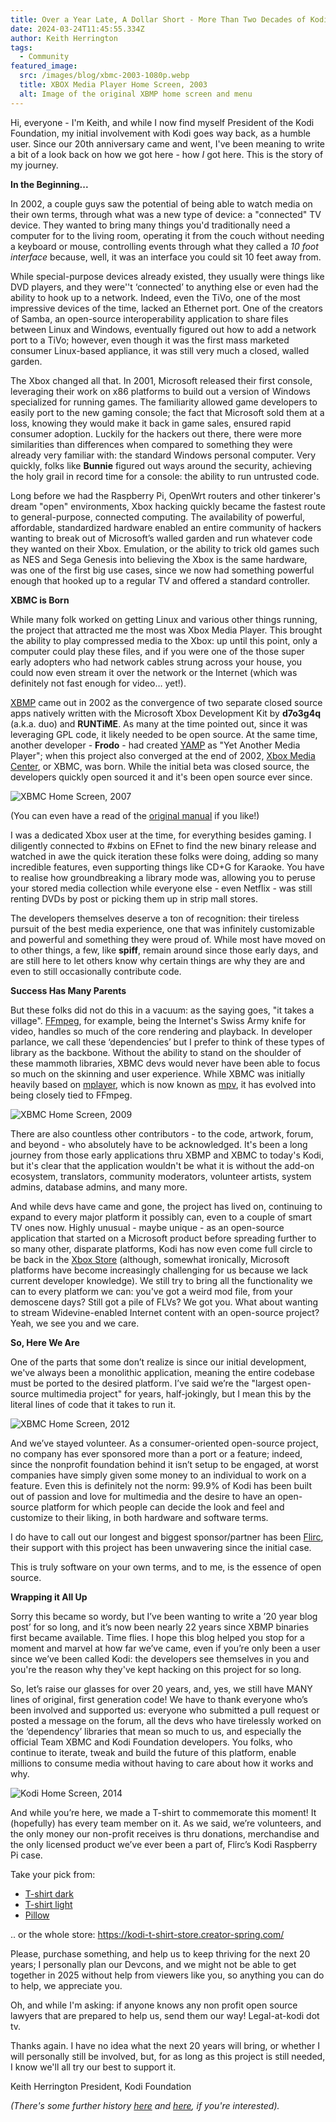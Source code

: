 ```yaml
---
title: Over a Year Late, A Dollar Short - More Than Two Decades of Kodi!
date: 2024-03-24T11:45:55.334Z
author: Keith Herrington
tags:
  - Community
featured_image:
  src: /images/blog/xbmc-2003-1080p.webp
  title: XBOX Media Player Home Screen, 2003
  alt: Image of the original XBMP home screen and menu
---
```

Hi, everyone - I'm Keith, and while I now find myself President of the Kodi Foundation, my initial involvement with Kodi goes way back, as a humble user. Since our 20th anniversary came and went, I've been meaning to write a bit of a look back on how we got here - how *I* got here. This is the story of my journey.

**In the Beginning...**

In 2002, a couple guys saw the potential of being able to watch media on their own terms, through what was a new type of device: a "connected" TV device. They wanted to bring many things you'd traditionally need a computer for to the living room, operating it from the couch without needing a keyboard or mouse, controlling events through what they called a *10 foot interface* because, well, it was an interface you could sit 10 feet away from.

While special-purpose devices already existed, they usually were things like DVD players, and they were''t ‘connected’ to anything else or even had the ability to hook up to a network. Indeed, even the TiVo, one of the most impressive devices of the time, lacked an Ethernet port. One of the creators of Samba, an open-source interoperability application to share files between Linux and Windows, eventually figured out how to add a network port to a TiVo; however, even though it was the first mass marketed consumer Linux-based appliance, it was still very much a closed, walled garden.

The Xbox changed all that. In 2001, Microsoft released their first console, leveraging their work on x86 platforms to build out a version of Windows specialized for running games. The familiarity allowed game developers to easily port to the new gaming console; the fact that Microsoft sold them at a loss, knowing they would make it back in game sales, ensured rapid consumer adoption. Luckily for the hackers out there, there were more similarities than differences when compared to something they were already very familiar with: the standard Windows personal computer. Very quickly, folks like **Bunnie** figured out ways around the security, achieving the holy grail in record time for a console: the ability to run untrusted code.

Long before we had the Raspberry Pi, OpenWrt routers and other tinkerer's dream "open" environments, Xbox hacking quickly became the fastest route to general-purpose, connected computing. The availability of powerful, affordable, standardized hardware enabled an entire community of hackers wanting to break out of Microsoft’s walled garden and run whatever code they wanted on their Xbox. Emulation, or the ability to trick old games such as NES and Sega Genesis into believing the Xbox is the same hardware, was one of the first big use cases, since we now had something powerful enough that hooked up to a regular TV and offered a standard controller.

**XBMC is Born**

While many folk worked on getting Linux and various other things running, the project that attracted me the most was Xbox Media Player. This brought the ability to play compressed media to the Xbox: up until this point, only a computer could play these files, and if you were one of the those super early adopters who had network cables strung across your house, you could now even stream it over the network or the Internet (which was definitely not fast enough for video… yet!).

[XBMP](https://sourceforge.net/projects/xbplayer/) came out in 2002 as the convergence of two separate closed source apps natively written with the Microsoft Xbox Development Kit by **d7o3g4q** (a.k.a. duo) and **RUNTiME**. As many at the time pointed out, since it was leveraging GPL code, it likely needed to be open source. At the same time, another developer - **Frodo** - had created [YAMP](https://sourceforge.net/projects/xbyamp/) as "Yet Another Media Player"; when this project also converged at the end of 2002, [Xbox Media Center](https://sourceforge.net/projects/xbmc/), or XBMC, was born. While the initial beta was closed source, the developers quickly open sourced it and it's been open source ever since.

![XBMC Home Screen, 2007](/images/blog/xbmc-2007-1080p.webp "Image of the 2007 XBMC home screen and menu")

(You can even have a read of the [original manual](https://kodi.tv/images/xbmp2.4manual.english.pdf) if you like!)

I was a dedicated Xbox user at the time, for everything besides gaming. I diligently connected to #xbins on EFnet to find the new binary release and watched in awe the quick iteration these folks were doing, adding so many incredible features, even supporting things like CD+G for Karaoke. You have to realise how groundbreaking a library mode was, allowing you to peruse your stored media collection while everyone else - even Netflix - was still renting DVDs by post or picking them up in strip mall stores. 

The developers themselves deserve a ton of recognition: their tireless pursuit of the best media experience, one that was infinitely customizable and powerful and something they were proud of. While most have moved on to other things, a few, like **spiff**, remain around since those early days, and are still here to let others know why certain things are why they are and even to still occasionally contribute code.

**Success Has Many Parents**

But these folks did not do this in a vacuum: as the saying goes, "it takes a village". [FFmpeg](https://ffmpeg.org), for example, being the Internet's Swiss Army knife for video, handles so much of the core rendering and playback. In developer parlance, we call these ‘dependencies’ but I prefer to think of these types of library as the backbone. Without the ability to stand on the shoulder of these mammoth libraries, XBMC devs would never have been able to focus so much on the skinning and user experience. While XBMC was initially heavily based on [mplayer](http://www.mplayerhq.hu), which is now known as [mpv](https://mpv.io), it has evolved into being closely tied to FFmpeg. 

![XBMC Home Screen, 2009](/images/blog/xbmc-2009-1080p.webp "Image of the 2009 XBMC home screen and menu")

There are also countless other contributors - to the code, artwork, forum, and beyond - who absolutely have to be acknowledged. It's been a long journey from those early applications thru XBMP and XBMC to today's Kodi, but it's clear that the application wouldn't be what it is without the add-on ecosystem, translators, community moderators, volunteer artists, system admins, database admins, and many more.

And while devs have came and gone, the project has lived on, continuing to expand to every major platform it possibly can, even to a couple of smart TV ones now. Highly unusual - maybe unique - as an open-source application that started on a Microsoft product before spreading further to so many other, disparate platforms, Kodi has now even come full circle to be back in the [Xbox Store](https://apps.microsoft.com/detail/9NBLGGH4T892?hl=en-US&gl=US) (although, somewhat ironically, Microsoft platforms have become increasingly challenging for us because we lack current developer knowledge). We still try to bring all the functionality we can to every platform we can: you've got a weird mod file, from your demoscene days? Still got a pile of FLVs? We got you. What about wanting to stream Widevine-enabled Internet content with an open-source project? Yeah, we see you and we care.

**So, Here We Are**

One of the parts that some don’t realize is since our initial development, we've always been a monolithic application, meaning the entire codebase must be ported to the desired platform. I’ve said we’re the "largest open-source multimedia project" for years, half-jokingly, but I mean this by the literal lines of code that it takes to run it.

![XBMC Home Screen, 2012](/images/blog/xbmc-2012-1080p.webp "Image of the 2012 XBMC home screen and menu")

And we’ve stayed volunteer. As a consumer-oriented open-source project, no company has ever sponsored more than a port or a feature; indeed, since the nonprofit foundation behind it isn’t setup to be engaged, at worst companies have simply given some money to an individual to work on a feature. Even this is definitely not the norm: 99.9% of Kodi has been built out of passion and love for multimedia and the desire to have an open-source platform for which people can decide the look and feel and customize to their liking, in both hardware and software terms. 

I do have to call out our longest and biggest sponsor/partner has been [Flirc](https://flirc.tv), their support with this project has been unwavering since the initial case.

This is truly software on your own terms, and to me, is the essence of open source.

**Wrapping it All Up**

Sorry this became so wordy, but I’ve been wanting to write a ’20 year blog post’ for so long, and it’s now been nearly 22 years since XBMP binaries first became available. Time flies. I hope this blog helped you stop for a moment and marvel at how far we’ve came, even if you’re only been a user since we’ve been called Kodi: the developers see themselves in you and you're the reason why they've kept hacking on this project for so long.

So, let’s raise our glasses for over 20 years, and, yes, we still have MANY lines of original, first generation code! We have to thank everyone who’s been involved and supported us: everyone who submitted a pull request or posted a message on the forum, all the devs who have tirelessly worked on the ‘dependency’ libraries that mean so much to us, and especially the official Team XBMC and Kodi Foundation developers. You folks, who continue to iterate, tweak and build the future of this platform, enable millions to consume media without having to care about how it works and why.

![Kodi Home Screen, 2014](/images/blog/kodi-2014-1080p.webp "Image of the 2014 Kodi home screen and menu")

And while you’re here, we made a T-shirt to commemorate this moment! It (hopefully) has every team member on it. As we said, we’re volunteers, and the only money our non-profit receives is thru donations, merchandise and the only licensed product we’ve ever been a part of, Flirc’s Kodi Raspberry Pi case.

Take your pick from:

* [T-shirt dark](https://kodi-t-shirt-store.creator-spring.com/listing/kodi-nexus-dark?product=46&variation=2752)
* [T-shirt light](https://kodi-t-shirt-store.creator-spring.com/listing/kodi-nexus-light?product=46&variation=2750)
* [Pillow](https://kodi-t-shirt-store.creator-spring.com/listing/kodi-nexus-light?product=585)

.. or the whole store: https://kodi-t-shirt-store.creator-spring.com/

Please, purchase something, and help us to keep thriving for the next 20 years; I personally plan our Devcons, and we might not be able to get together in 2025 without help from viewers like you, so anything you can do to help, we appreciate you.

Oh, and while I'm asking: if anyone knows any non profit open source lawyers that are prepared to help us, send them our way! Legal-at-kodi dot tv.

Thanks again. I have no idea what the next 20 years will bring, or whether I will personally still be involved, but, for as long as this project is still needed, I know we'll all try our best to support it.

Keith Herrington
President, Kodi Foundation

*(There's some further history [here](https://kodi.wiki/view/History_of_Kodi) and [here](https://kodi.tv/article/10-years-xbmc/), if you're interested).*